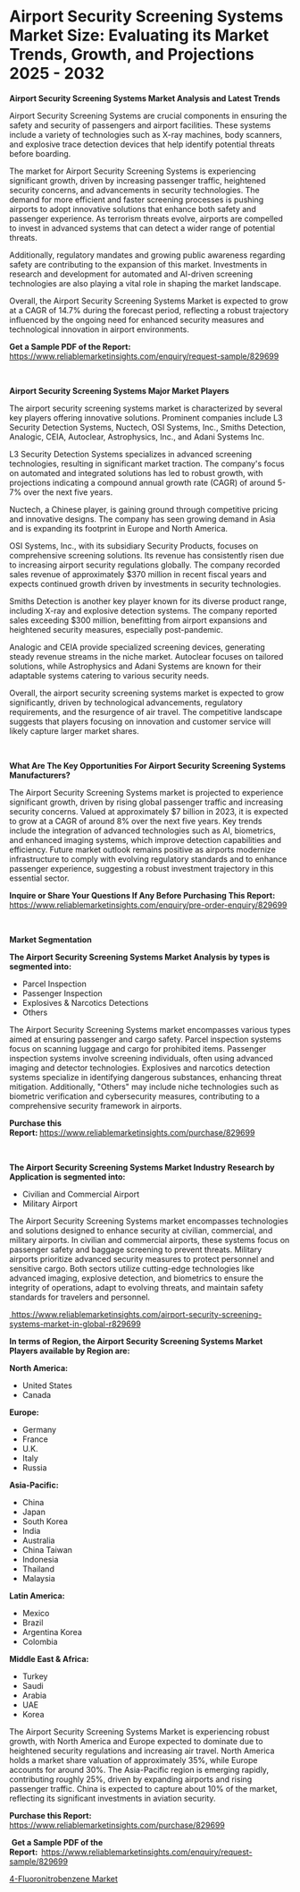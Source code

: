 <p><h1>Airport Security Screening Systems Market Size: Evaluating its Market Trends, Growth, and Projections 2025 - 2032</h1></p><p><strong>Airport Security Screening Systems Market Analysis and Latest Trends</strong></p>
<p><p>Airport Security Screening Systems are crucial components in ensuring the safety and security of passengers and airport facilities. These systems include a variety of technologies such as X-ray machines, body scanners, and explosive trace detection devices that help identify potential threats before boarding.</p><p>The market for Airport Security Screening Systems is experiencing significant growth, driven by increasing passenger traffic, heightened security concerns, and advancements in security technologies. The demand for more efficient and faster screening processes is pushing airports to adopt innovative solutions that enhance both safety and passenger experience. As terrorism threats evolve, airports are compelled to invest in advanced systems that can detect a wider range of potential threats.</p><p>Additionally, regulatory mandates and growing public awareness regarding safety are contributing to the expansion of this market. Investments in research and development for automated and AI-driven screening technologies are also playing a vital role in shaping the market landscape.</p><p>Overall, the Airport Security Screening Systems Market is expected to grow at a CAGR of 14.7% during the forecast period, reflecting a robust trajectory influenced by the ongoing need for enhanced security measures and technological innovation in airport environments.</p></p>
<p><strong>Get a Sample PDF of the Report:&nbsp;</strong> <a href="https://www.reliablemarketinsights.com/enquiry/request-sample/829699?utm_campaign=3293&utm_medium=2&utm_source=Github&utm_content=ia&utm_term=25032025&utm_id=airport-security-screening-systems">https://www.reliablemarketinsights.com/enquiry/request-sample/829699</a></p>
<p>&nbsp;</p>
<p><strong>Airport Security Screening Systems Major Market Players</strong></p>
<p><p>The airport security screening systems market is characterized by several key players offering innovative solutions. Prominent companies include L3 Security Detection Systems, Nuctech, OSI Systems, Inc., Smiths Detection, Analogic, CEIA, Autoclear, Astrophysics, Inc., and Adani Systems Inc.</p><p>L3 Security Detection Systems specializes in advanced screening technologies, resulting in significant market traction. The company's focus on automated and integrated solutions has led to robust growth, with projections indicating a compound annual growth rate (CAGR) of around 5-7% over the next five years.</p><p>Nuctech, a Chinese player, is gaining ground through competitive pricing and innovative designs. The company has seen growing demand in Asia and is expanding its footprint in Europe and North America.</p><p>OSI Systems, Inc., with its subsidiary Security Products, focuses on comprehensive screening solutions. Its revenue has consistently risen due to increasing airport security regulations globally. The company recorded sales revenue of approximately $370 million in recent fiscal years and expects continued growth driven by investments in security technologies.</p><p>Smiths Detection is another key player known for its diverse product range, including X-ray and explosive detection systems. The company reported sales exceeding $300 million, benefitting from airport expansions and heightened security measures, especially post-pandemic.</p><p>Analogic and CEIA provide specialized screening devices, generating steady revenue streams in the niche market. Autoclear focuses on tailored solutions, while Astrophysics and Adani Systems are known for their adaptable systems catering to various security needs.</p><p>Overall, the airport security screening systems market is expected to grow significantly, driven by technological advancements, regulatory requirements, and the resurgence of air travel. The competitive landscape suggests that players focusing on innovation and customer service will likely capture larger market shares.</p></p>
<p>&nbsp;</p>
<p><strong>What Are The Key Opportunities For Airport Security Screening Systems Manufacturers?</strong></p>
<p><p>The Airport Security Screening Systems market is projected to experience significant growth, driven by rising global passenger traffic and increasing security concerns. Valued at approximately $7 billion in 2023, it is expected to grow at a CAGR of around 8% over the next five years. Key trends include the integration of advanced technologies such as AI, biometrics, and enhanced imaging systems, which improve detection capabilities and efficiency. Future market outlook remains positive as airports modernize infrastructure to comply with evolving regulatory standards and to enhance passenger experience, suggesting a robust investment trajectory in this essential sector.</p></p>
<p><strong>Inquire or Share Your Questions If Any Before Purchasing This Report:</strong> <a href="https://www.reliablemarketinsights.com/enquiry/pre-order-enquiry/829699?utm_campaign=3293&utm_medium=2&utm_source=Github&utm_content=ia&utm_term=25032025&utm_id=airport-security-screening-systems">https://www.reliablemarketinsights.com/enquiry/pre-order-enquiry/829699</a></p>
<p>&nbsp;</p>
<p><strong>Market Segmentation</strong></p>
<p><strong>The Airport Security Screening Systems Market Analysis by types is segmented into:</strong></p>
<p><ul><li>Parcel Inspection</li><li>Passenger Inspection</li><li>Explosives & Narcotics Detections</li><li>Others</li></ul></p>
<p><p>The Airport Security Screening Systems market encompasses various types aimed at ensuring passenger and cargo safety. Parcel inspection systems focus on scanning luggage and cargo for prohibited items. Passenger inspection systems involve screening individuals, often using advanced imaging and detector technologies. Explosives and narcotics detection systems specialize in identifying dangerous substances, enhancing threat mitigation. Additionally, "Others" may include niche technologies such as biometric verification and cybersecurity measures, contributing to a comprehensive security framework in airports.</p></p>
<p><strong>Purchase this Report:&nbsp;</strong><a href="https://www.reliablemarketinsights.com/purchase/829699?utm_campaign=3293&utm_medium=2&utm_source=Github&utm_content=ia&utm_term=25032025&utm_id=airport-security-screening-systems">https://www.reliablemarketinsights.com/purchase/829699</a></p>
<p>&nbsp;</p>
<p><strong>The Airport Security Screening Systems Market Industry Research by Application is segmented into:</strong></p>
<p><ul><li>Civilian and Commercial Airport</li><li>Military Airport</li></ul></p>
<p><p>The Airport Security Screening Systems market encompasses technologies and solutions designed to enhance security at civilian, commercial, and military airports. In civilian and commercial airports, these systems focus on passenger safety and baggage screening to prevent threats. Military airports prioritize advanced security measures to protect personnel and sensitive cargo. Both sectors utilize cutting-edge technologies like advanced imaging, explosive detection, and biometrics to ensure the integrity of operations, adapt to evolving threats, and maintain safety standards for travelers and personnel.</p></p>
<p><a href="https://www.reliablemarketinsights.com/airport-security-screening-systems-market-in-global-r829699?utm_campaign=3293&utm_medium=2&utm_source=Github&utm_content=ia&utm_term=25032025&utm_id=airport-security-screening-systems">&nbsp;https://www.reliablemarketinsights.com/airport-security-screening-systems-market-in-global-r829699</a></p>
<p><strong>In terms of Region, the Airport Security Screening Systems Market Players available by Region are:</strong></p>
<p>
    <p> <strong> North America: </strong>
        <ul>
            <li>United States</li>
            <li>Canada</li>
        </ul>
        </p> 
    <p> <strong> Europe: </strong>
        <ul>
            <li>Germany</li>
            <li>France</li>
            <li>U.K.</li>
            <li>Italy</li>
            <li>Russia</li>
        </ul>
        </p> 
    <p> <strong> Asia-Pacific: </strong>
        <ul>
            <li>China</li>
            <li>Japan</li>
            <li>South Korea</li>
            <li>India</li>
            <li>Australia</li>
            <li>China Taiwan</li>
            <li>Indonesia</li>
            <li>Thailand</li>
            <li>Malaysia</li>
        </ul>
        </p> 
    <p> <strong> Latin America: </strong>
        <ul>
            <li>Mexico</li>
            <li>Brazil</li>
            <li>Argentina Korea</li>
            <li>Colombia</li>
        </ul>
        </p> 
    <p> <strong> Middle East & Africa: </strong>
        <ul>
            <li>Turkey</li>
            <li>Saudi</li>
            <li>Arabia</li>
            <li>UAE</li>
            <li>Korea</li>
        </ul>
    </p>
    </p>
<p><p>The Airport Security Screening Systems Market is experiencing robust growth, with North America and Europe expected to dominate due to heightened security regulations and increasing air travel. North America holds a market share valuation of approximately 35%, while Europe accounts for around 30%. The Asia-Pacific region is emerging rapidly, contributing roughly 25%, driven by expanding airports and rising passenger traffic. China is expected to capture about 10% of the market, reflecting its significant investments in aviation security.</p></p>
<p><strong>Purchase this Report: </strong><a href="https://www.reliablemarketinsights.com/purchase/829699?utm_campaign=3293&utm_medium=2&utm_source=Github&utm_content=ia&utm_term=25032025&utm_id=airport-security-screening-systems">https://www.reliablemarketinsights.com/purchase/829699</a></p>
<p>&nbsp;<strong>Get a Sample PDF of the Report:&nbsp;&nbsp;</strong><a href="https://www.reliablemarketinsights.com/enquiry/request-sample/829699?utm_campaign=3293&utm_medium=2&utm_source=Github&utm_content=ia&utm_term=25032025&utm_id=airport-security-screening-systems">https://www.reliablemarketinsights.com/enquiry/request-sample/829699</a></p>
<p><strong></strong></p>
<p><p><a href="https://github.com/daemluari/Market-Research-Report-List-1/blob/main/4-fluoronitrobenzene-market.md?utm_campaign=3293&utm_medium=2&utm_source=Github&utm_content=ia&utm_term=25032025&utm_id=airport-security-screening-systems">4-Fluoronitrobenzene Market</a></p></p>